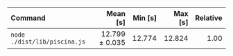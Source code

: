 | Command | Mean [s] | Min [s] | Max [s] | Relative |
|:---|---:|---:|---:|---:|
| `node ./dist/lib/piscina.js` | 12.799 ± 0.035 | 12.774 | 12.824 | 1.00 |
